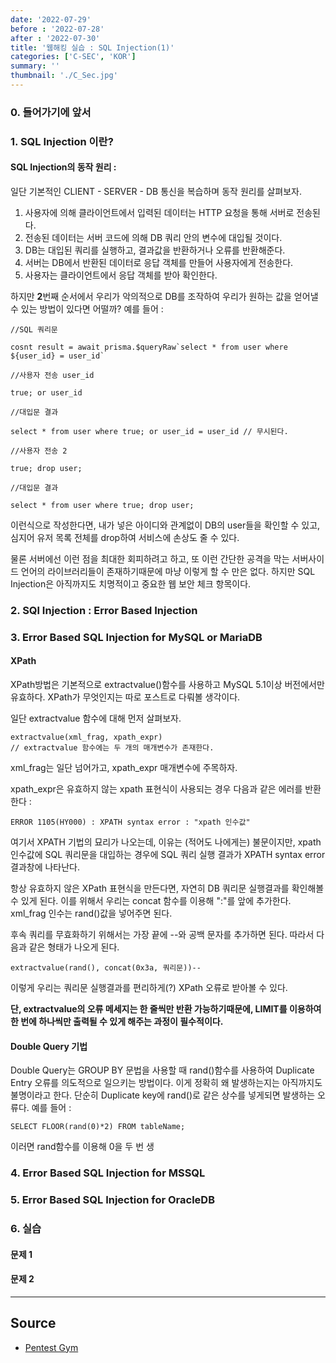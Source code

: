 ```yaml
---
date: '2022-07-29'
before : '2022-07-28'
after : '2022-07-30'
title: '웹해킹 실습 : SQL Injection(1)'
categories: ['C-SEC', 'KOR']
summary: ''
thumbnail: './C_Sec.jpg'
---
```


### 0. 들어가기에 앞서

### 1. SQL Injection 이란?

#### SQL Injection의 동작 원리 :


일단 기본적인 CLIENT - SERVER - DB 통신을 복습하며 동작 원리를 살펴보자.


1. 사용자에 의해 클라이언트에서 입력된 데이터는 HTTP 요청을 통해 서버로 전송된다.
2. 전송된 데이터는 서버 코드에 의해 DB 쿼리 안의 변수에 대입될 것이다.
3. DB는 대입된 쿼리를 실행하고, 결과값을 반환하거나 오류를 반환해준다.
4. 서버는 DB에서 반환된 데이터로 응답 객체를 만들어 사용자에게 전송한다.
5. 사용자는 클라이언트에서 응답 객체를 받아 확인한다.


하지만 **2**번째 순서에서 우리가 악의적으로 DB를 조작하여 우리가 원하는 값을 얻어낼 수 있는 방법이 있다면 어떨까? 예를 들어 : 


```
//SQL 쿼리문

cosnt result = await prisma.$queryRaw`select * from user where ${user_id} = user_id`

//사용자 전송 user_id

true; or user_id

//대입문 결과

select * from user where true; or user_id = user_id // 무시된다. 

//사용자 전송 2

true; drop user;

//대입문 결과

select * from user where true; drop user;
```
이런식으로 작성한다면, 내가 넣은 아이디와 관계없이 DB의 user들을 확인할 수 있고, 심지어 유저 목록 전체를 drop하여 서비스에 손상도 줄 수 있다.


물론 서버에선 이런 점을 최대한 회피하려고 하고, 또 이런 간단한 공격을 막는 서버사이드 언어의 라이브러리들이 존재하기때문에 마냥 이렇게 할 수 만은 없다. 하지만 SQL Injection은 아직까지도 치명적이고 중요한 웹 보안 체크 항목이다.
### 2. SQl Injection : Error Based Injection


### 3. Error Based SQL Injection for MySQL or MariaDB


#### XPath
XPath방법은 기본적으로 extractvalue()함수를 사용하고 MySQL 5.1이상 버전에서만 유효하다. XPath가 무엇인지는 따로 포스트로 다뤄볼 생각이다.


일단 extractvalue 함수에 대해 먼저 살펴보자.
```
extractvalue(xml_frag, xpath_expr)
// extractvalue 함수에는 두 개의 매개변수가 존재한다.
```
xml_frag는 일단 넘어가고, xpath_expr 매개변수에 주목하자. 


xpath_expr은 유효하지 않는 xpath 표현식이 사용되는 경우 다음과 같은 에러를 반환한다 : 
```
ERROR 1105(HY000) : XPATH syntax error : "xpath 인수값"
```
여기서 XPATH 기법의 묘리가 나오는데, 이유는 (적어도 나에게는) 불문이지만, xpath 인수값에 SQL 쿼리문을 대입하는 경우에 SQL 쿼리 실행 결과가 XPATH syntax error 결과창에 나타난다.


항상 유효하지 않은 XPath 표현식을 만든다면, 자연히 DB 쿼리문 실행결과를 확인해볼 수 있게 된다. 이를 위해서 우리는 concat 함수를 이용해 ":"를 앞에 추가한다. xml_frag 인수는 rand()값을 넣어주면 된다.


후속 쿼리를 무효화하기 위해서는 가장 끝에 --와 공백 문자를 추가하면 된다. 따라서 다음과 같은 형태가 나오게 된다.
```
extractvalue(rand(), concat(0x3a, 쿼리문))-- 
```

이렇게 우리는 쿼리문 실행결과를 편리하게(?) XPath 오류로 받아볼 수 있다.


**단, extractvalue의 오류 메세지는 한 줄씩만 반환 가능하기때문에, LIMIT를 이용하여 한 번에 하나씩만 출력될 수 있게 해주는 과정이 필수적이다.**

#### Double Query 기법
Double Query는 GROUP BY 문법을 사용할 때 rand()함수를 사용하여 Duplicate Entry 오류를 의도적으로 일으키는 방법이다. 이게 정확히 왜 발생하는지는 아직까지도 불명이라고 한다. 단순히 Duplicate key에 rand()로 같은 상수를 넣게되면 발생하는 오류다. 예를 들어 :
```
SELECT FLOOR(rand(0)*2) FROM tableName;
```
이러면 rand함수를 이용해 0을 두 번 생

### 4. Error Based SQL Injection for MSSQL


### 5. Error Based SQL Injection for OracleDB

     

### 6. 실습
#### 문제 1


#### 문제 2

---

## Source

- [Pentest Gym](<https://www.bugbountyclub.com/pentestgym/view/53>)